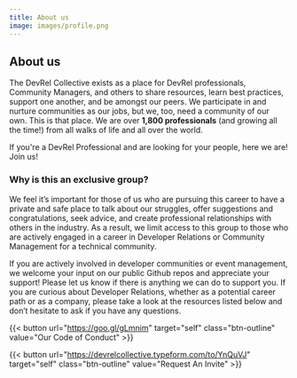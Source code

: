 ```yaml
---
title: About us
image: images/profile.png
---
```

## About us
The DevRel Collective exists as a place for DevRel professionals, Community Managers, and others to share resources, learn best practices, support one another, and be amongst our peers. We participate in and nurture communities as our jobs, but we, too, need a community of our own. This is that place. We are over **1,800 professionals** (and growing all the time!) from all walks of life and all over the world.

If you're a DevRel Professional and are looking for your people, here we are! Join us!

### Why is this an exclusive group?
We feel it’s important for those of us who are pursuing this career to have a private and safe place to talk about our struggles, offer suggestions and congratulations, seek advice, and create professional relationships with others in the industry. As a result, we limit access to this group to those who are actively engaged in a career in Developer Relations or Community Management for a technical community.

If you are actively involved in developer communities or event management, we welcome your input on our public Github repos and appreciate your support! Please let us know if there is anything we can do to support you. If you are curious about Developer Relations, whether as a potential career path or as a company, please take a look at the resources listed below and don’t hesitate to ask if you have any questions.

{{< button url="https://goo.gl/gLmnim" target="self" class="btn-outline" value="Our Code of Conduct" >}}

{{< button url="https://devrelcollective.typeform.com/to/YnQuVJ" target="self" class="btn-outline" value="Request An Invite" >}}
